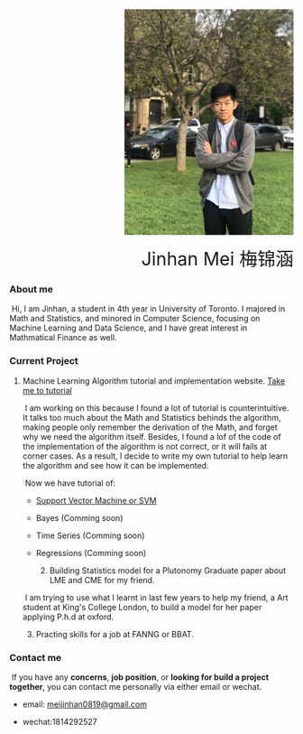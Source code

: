 <div style="text-align:right"><img src="img/portrait.JPG" style="width: 300px" /></div>



<div style="text-align:right"><p><font size="6">Jinhan Mei 梅锦涵</font></p></div>

### About me

​		Hi, I am Jinhan, a student in 4th year in University of Toronto. I majored in Math and Statistics, and minored in Computer Science, focusing on Machine Learning and Data Science, and  I have great interest in Mathmatical Finance as well. 



### Current Project

  1. Machine Learning Algorithm tutorial and implementation website. [Take me to tutorial](Tutorial_Page.html)

     ​		I am working on this because I found a lot of tutorial is counterintuitive. It talks too much about the Math and Statistics behinds the algorithm, making people only remember the derivation of the Math, and forget why we need the algorithm itself. Besides, I found a lof of the code of the implementation of the algorithm is not correct, or it will fails at corner cases. As a result, I decide to write my own tutorial to help learn the algorithm and see how it can be implemented.

     ​		Now we have tutorial of:

     * [Support Vector Machine or SVM](SVM_EN.html)

     * Bayes (Comming soon)

     * Time Series (Comming soon)

     * Regressions (Comming soon)

       

		2. Building Statistics model for a Plutonomy Graduate paper about LME and CME for my friend.

     ​		I am trying to use what I learnt in last few years to help my friend, a Art student at King's College London, to build a model for her paper applying P.h.d at oxford.

     

		3. Practing skills for a job at FANNG or BBAT.



### Contact me

​			If you have any **concerns**, **job position**, or **looking for build a project together**, you can contact me personally via either email or wechat.

* email: meijinhan0819@gmail.com

* wechat:1814292527